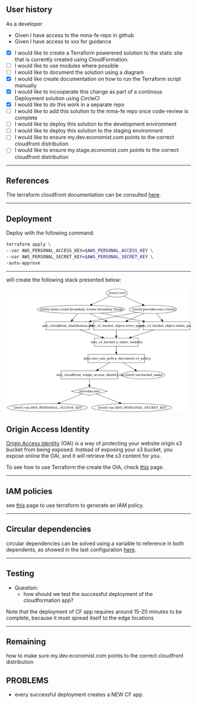 ## User history

As a developer
* Given I have access to the mma-fe repo in github
* Given I have access to xxx for guidance
* [x] I would like to create a Terraform powerered solution to the static site that is currently created using CloudFormation.
* [ ] I would like to use modules where possible
* [ ] I would like to document the solution using a diagram
* [x] I would like create documentation on how to run the Terraform script manually
* [x] I would like to incooperate this change as part of a continous Deployment solution using CircleCI
* [x] I would like to do this work in a separate repo
* [ ] I would like to add this solution to the mma-fe repo once code-review is complete
* [ ] I would like to deploy this solution to the development environment
* [ ] I would like to deploy this solution to the staging environment
* [ ] I would like to ensure my.dev.economist.com points to the correct cloudfront distribution
* [ ] I would like to ensure my.stage.economist.com points to the correct cloudfront distribution

<hr />

## References

The terraform cloudfront documentation can be consulted [here](https://www.terraform.io/docs/providers/aws/r/cloudfront_distribution.html). 

<hr />

## Deployment
Deploy with the following command:
```bash
terraform apply \
--var AWS_PERSONAL_ACCESS_KEY=$AWS_PERSONAL_ACCESS_KEY \
--var AWS_PERSONAL_SECRET_KEY=$AWS_PERSONAL_SECRET_KEY \
-auto-approve
```
<hr />

will create the following stack presented below:
<p align="center">
  <img src="./media/graph.jpg">
</p>

<!---
  ![the deployment stack](./media/graph.jpg) 
-->


## Origin Access Identity

[Origin Access Identity](https://docs.aws.amazon.com/AmazonCloudFront/latest/DeveloperGuide/private-content-restricting-access-to-s3.html) (OAI) is a way of protecting your website origin s3 bucket from being exposed.
Instead of exposing your s3 bucket, you expose online the OAI, and it will retrieve the s3 content for you.

To see how to use Terraform the create the OIA, check [this](https://www.terraform.io/docs/providers/aws/r/cloudfront_origin_access_identity.html) page.

<hr />

## IAM policies

see [this](https://www.terraform.io/docs/providers/aws/d/iam_policy_document.html) page to use terraform to generate an IAM policy.

<hr />

## Circular dependencies
circular dependencies can be solved using a variable to reference in both dependents, as showed in the last configuration [here](https://operator-error.com/2017/02/21/managing-iam-policy-documents-in-hcl-with-terraform/).

<hr />

## Testing

* Question:
  * how should we test the successful deployment of the cloudformation app?

Note that the deployment of CF app requires around 15-20 minutes to be complete, because it must spread itself to the edge locations

<hr />

## Remaining

how to make sure my.dev.economist.com points to the correct cloudfront distribution

## PROBLEMS

* every successful deployment creates a NEW CF app.
